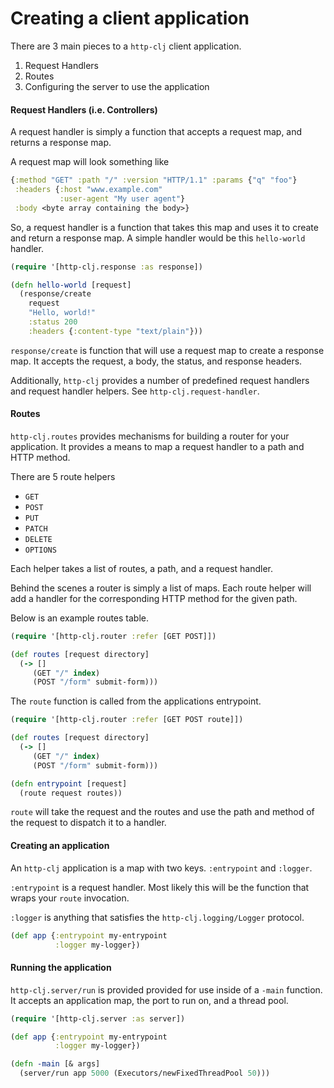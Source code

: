 # Creating a client application

There are 3 main pieces to a `http-clj` client application.

1. Request Handlers
2. Routes
3. Configuring the server to use the application

#### Request Handlers (i.e. Controllers)

A request handler is simply a function that accepts a request map, and returns a response map.

A request map will look something like

```clojure
{:method "GET" :path "/" :version "HTTP/1.1" :params {"q" "foo"}
 :headers {:host "www.example.com"
           :user-agent "My user agent"}
 :body <byte array containing the body>}
```

So, a request handler is a function that takes this map and uses it to create and return a response map. A simple handler would be this `hello-world` handler.

```clojure
(require '[http-clj.response :as response])

(defn hello-world [request]
  (response/create
    request
    "Hello, world!"
    :status 200
    :headers {:content-type "text/plain"}))
```

`response/create` is function that will use a request map to create a response map. It accepts the request, a body, the status, and response headers.

Additionally, `http-clj` provides a number of predefined request handlers and request handler helpers. See `http-clj.request-handler`.

#### Routes

`http-clj.routes` provides mechanisms for building a router for your application. It provides a means to map a request handler to a path and HTTP method.

There are 5 route helpers

* `GET`
* `POST`
* `PUT`
* `PATCH`
* `DELETE`
* `OPTIONS`

Each helper takes a list of routes, a path, and a request handler.

Behind the scenes a router is simply a list of maps. Each route helper will add a handler for the corresponding HTTP method for the given path.

Below is an example routes table.

```clojure
(require '[http-clj.router :refer [GET POST]])

(def routes [request directory]
  (-> []
     (GET "/" index)
     (POST "/form" submit-form)))
```

The `route` function is called from the applications entrypoint.

```clojure
(require '[http-clj.router :refer [GET POST route]])

(def routes [request directory]
  (-> []
     (GET "/" index)
     (POST "/form" submit-form)))

(defn entrypoint [request]
  (route request routes))
```

`route` will take the request and the routes and use the path and method of the request to dispatch it to a handler.


#### Creating an application

An `http-clj` application is a map with two keys. `:entrypoint` and `:logger`.

`:entrypoint` is a request handler. Most likely this will be the function that wraps your `route` invocation.

`:logger` is anything that satisfies the `http-clj.logging/Logger` protocol.


```clojure
(def app {:entrypoint my-entrypoint
          :logger my-logger})
```


#### Running the application

`http-clj.server/run` is provided provided for use inside of a `-main` function. It accepts an application map, the port to run on, and a thread pool.

```clojure
(require '[http-clj.server :as server])

(def app {:entrypoint my-entrypoint
          :logger my-logger})

(defn -main [& args]
  (server/run app 5000 (Executors/newFixedThreadPool 50)))
```
